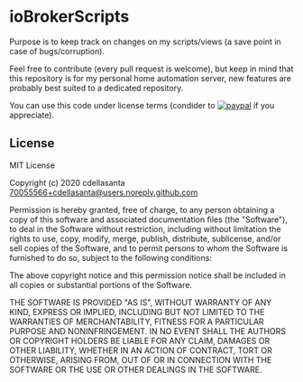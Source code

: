 # ioBrokerScripts

Purpose is to keep track on changes on my scripts/views (a save point in case of bugs/corruption).

Feel free to contribute (every pull request is welcome), but keep in mind that this repository is for my personal home automation server,
new features are probably best suited to a dedicated repository.

You can use this code under license terms (condider to [![paypal](https://www.paypalobjects.com/en_US/i/btn/btn_donate_SM.gif)](https://www.paypal.com/cgi-bin/webscr?cmd=_donations&business=JDL4NA8HJN8LL&item_name=Coffee+and+development+infrastructure+support.+Thank+you%21&currency_code=CHF) if you appreciate).

## License
MIT License

Copyright (c) 2020 cdellasanta <70055566+cdellasanta@users.noreply.github.com>

Permission is hereby granted, free of charge, to any person obtaining a copy
of this software and associated documentation files (the "Software"), to deal
in the Software without restriction, including without limitation the rights
to use, copy, modify, merge, publish, distribute, sublicense, and/or sell
copies of the Software, and to permit persons to whom the Software is
furnished to do so, subject to the following conditions:

The above copyright notice and this permission notice shall be included in all
copies or substantial portions of the Software.

THE SOFTWARE IS PROVIDED "AS IS", WITHOUT WARRANTY OF ANY KIND, EXPRESS OR
IMPLIED, INCLUDING BUT NOT LIMITED TO THE WARRANTIES OF MERCHANTABILITY,
FITNESS FOR A PARTICULAR PURPOSE AND NONINFRINGEMENT. IN NO EVENT SHALL THE
AUTHORS OR COPYRIGHT HOLDERS BE LIABLE FOR ANY CLAIM, DAMAGES OR OTHER
LIABILITY, WHETHER IN AN ACTION OF CONTRACT, TORT OR OTHERWISE, ARISING FROM,
OUT OF OR IN CONNECTION WITH THE SOFTWARE OR THE USE OR OTHER DEALINGS IN THE
SOFTWARE.
